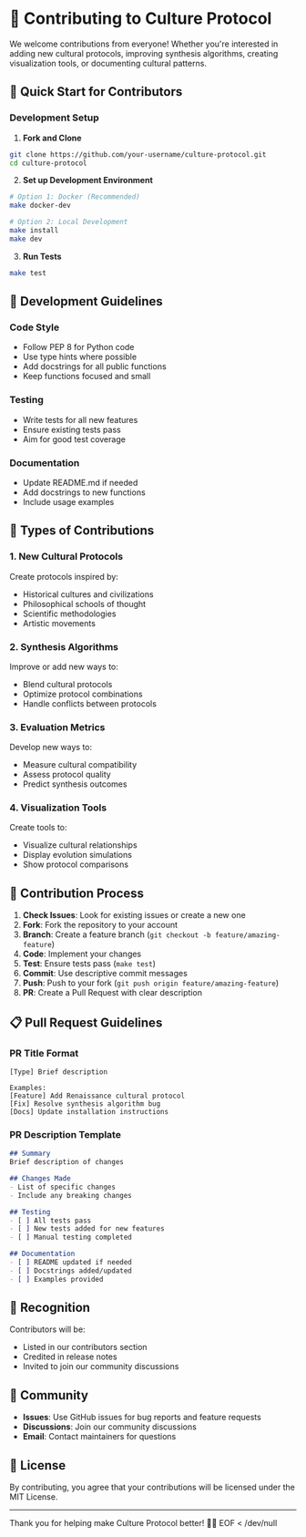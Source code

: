 # 🌈 Contributing to Culture Protocol

We welcome contributions from everyone\! Whether you're interested in adding new cultural protocols, improving synthesis algorithms, creating visualization tools, or documenting cultural patterns.

## 🚀 Quick Start for Contributors

### Development Setup

1. **Fork and Clone**
```bash
git clone https://github.com/your-username/culture-protocol.git
cd culture-protocol
```

2. **Set up Development Environment**
```bash
# Option 1: Docker (Recommended)
make docker-dev

# Option 2: Local Development
make install
make dev
```

3. **Run Tests**
```bash
make test
```

## 📝 Development Guidelines

### Code Style
- Follow PEP 8 for Python code
- Use type hints where possible
- Add docstrings for all public functions
- Keep functions focused and small

### Testing
- Write tests for all new features
- Ensure existing tests pass
- Aim for good test coverage

### Documentation
- Update README.md if needed
- Add docstrings to new functions
- Include usage examples

## 🧪 Types of Contributions

### 1. New Cultural Protocols
Create protocols inspired by:
- Historical cultures and civilizations
- Philosophical schools of thought
- Scientific methodologies
- Artistic movements

### 2. Synthesis Algorithms
Improve or add new ways to:
- Blend cultural protocols
- Optimize protocol combinations
- Handle conflicts between protocols

### 3. Evaluation Metrics
Develop new ways to:
- Measure cultural compatibility
- Assess protocol quality
- Predict synthesis outcomes

### 4. Visualization Tools
Create tools to:
- Visualize cultural relationships
- Display evolution simulations
- Show protocol comparisons

## 🔄 Contribution Process

1. **Check Issues**: Look for existing issues or create a new one
2. **Fork**: Fork the repository to your account
3. **Branch**: Create a feature branch (`git checkout -b feature/amazing-feature`)
4. **Code**: Implement your changes
5. **Test**: Ensure tests pass (`make test`)
6. **Commit**: Use descriptive commit messages
7. **Push**: Push to your fork (`git push origin feature/amazing-feature`)
8. **PR**: Create a Pull Request with clear description

## 📋 Pull Request Guidelines

### PR Title Format
```
[Type] Brief description

Examples:
[Feature] Add Renaissance cultural protocol
[Fix] Resolve synthesis algorithm bug
[Docs] Update installation instructions
```

### PR Description Template
```markdown
## Summary
Brief description of changes

## Changes Made
- List of specific changes
- Include any breaking changes

## Testing
- [ ] All tests pass
- [ ] New tests added for new features
- [ ] Manual testing completed

## Documentation
- [ ] README updated if needed
- [ ] Docstrings added/updated
- [ ] Examples provided
```

## 🌟 Recognition

Contributors will be:
- Listed in our contributors section
- Credited in release notes
- Invited to join our community discussions

## 💬 Community

- **Issues**: Use GitHub issues for bug reports and feature requests
- **Discussions**: Join our community discussions
- **Email**: Contact maintainers for questions

## 📄 License

By contributing, you agree that your contributions will be licensed under the MIT License.

---

Thank you for helping make Culture Protocol better\! 🌈✨
EOF < /dev/null